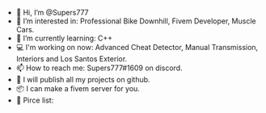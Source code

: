 - 👋 Hi, I’m @Supers777
- 👀 I’m interested in: Professional Bike Downhill, Fivem Developer, Muscle Cars.
- 🌱 I’m currently learning: C++
- 💻 I'm working on now: Advanced Cheat Detector, Manual Transmission, Interiors and Los Santos Exterior.
- 📫 How to reach me: Supers777#1609 on discord.
- 💾 I will publish all my projects on github.
- 📦 I can make a fivem server for you.
- 💸 Pirce list:
